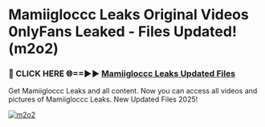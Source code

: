 # Mamiigloccc Leaks Original Videos 0nlyFans Leaked - Files Updated! (m2o2)

<h3>🔴 CLICK HERE 🌐==►► <a href="https://tinyurl.com/ms9xzufz" rel="nofollow">Mamiigloccc Leaks Updated Files</a></h3>

Get Mamiigloccc Leaks and all content. Now you can access all videos and pictures of Mamiigloccc Leaks. New Updated Files 2025!

[![m2o2](https://i.imgur.com/ppqm5kG.gif)](https://tinyurl.com/ms9xzufz)
